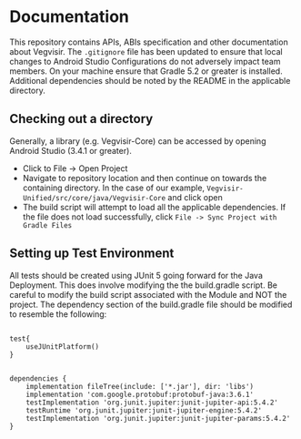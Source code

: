 # Documentation
This repository contains APIs, ABIs specification and other documentation about
Vegvisir. The ```.gitignore``` file has been updated to ensure that local
changes to Android Studio Configurations do not adversely impact team members.
On your machine ensure that Gradle 5.2 or greater is installed. Additional
dependencies should be noted by the README in the applicable directory.

## Checking out a directory
Generally, a library (e.g. Vegvisir-Core) can be accessed by opening Android
Studio (3.4.1 or greater).
* Click to File -> Open Project
* Navigate to repository location and then continue on towards the containing
  directory. In the case of our example,
  ```Vegvisir-Unified/src/core/java/Vegvisir-Core``` and click open
* The build script will attempt to load all the applicable dependencies. If the
  file does not load successfully, click ```File -> Sync Project with Gradle
  Files```

## Setting up Test Environment
All tests should be created using JUnit 5 going forward for the Java
Deployment. This does involve modifying the the build.gradle script. Be careful
to modify the build script associated with the Module and NOT the project. The
dependency section of the build.gradle file should be modified to resemble the
following:
```

test{
    useJUnitPlatform()
}


dependencies {
    implementation fileTree(include: ['*.jar'], dir: 'libs')
    implementation 'com.google.protobuf:protobuf-java:3.6.1'
    testImplementation 'org.junit.jupiter:junit-jupiter-api:5.4.2'
    testRuntime 'org.junit.jupiter:junit-jupiter-engine:5.4.2'
    testImplementation 'org.junit.jupiter:junit-jupiter-params:5.4.2'
}
```
